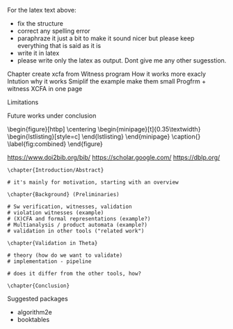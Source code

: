 For the latex text above:
- fix the structure
- correct any spelling error
- paraphraze it just a bit to make it sound nicer but please keep everything that is said as it is
- write it in latex
- please write only the latex as output. Dont give me any other sugesstion.

Chapter create xcfa from Witness program
How it works more exacly Intution why it works
Smiplif the example make them small
Progfrm + witness XCFA in one page

Limitations 

Future works under conclusion

\begin{figure}[htbp]
  \centering
  \begin{minipage}[t]{0.35\textwidth}
    \begin{lstlisting}[style=c]
    \end{lstlisting}
    \end{minipage}
  \caption{}
  \label{fig:combined}
\end{figure}



https://www.doi2bib.org/bib/
https://scholar.google.com/
https://dblp.org/

```
\chapter{Introduction/Abstract}

# it's mainly for motivation, starting with an overview

\chapter{Background} (Preliminaries)

# Sw verification, witnesses, validation
# violation witnesses (example)
# (X)CFA and formal representations (example?)
# Multianalysis / product automata (example?)
# validation in other tools ("related work")

\chapter{Validation in Theta}

# theory (how do we want to validate)
# implementation - pipeline

# does it differ from the other tools, how?

\chapter{Conclusion}
```

Suggested packages
- algorithm2e
- booktables
